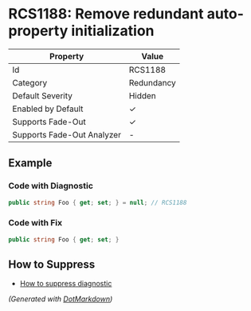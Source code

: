 # RCS1188: Remove redundant auto\-property initialization

| Property                    | Value      |
| --------------------------- | ---------- |
| Id                          | RCS1188    |
| Category                    | Redundancy |
| Default Severity            | Hidden     |
| Enabled by Default          | &#x2713;   |
| Supports Fade\-Out          | &#x2713;   |
| Supports Fade\-Out Analyzer | \-         |

## Example

### Code with Diagnostic

```csharp
public string Foo { get; set; } = null; // RCS1188
```

### Code with Fix

```csharp
public string Foo { get; set; }
```

## How to Suppress

* [How to suppress diagnostic](../HowToConfigureAnalyzers#how-to-suppress-a-diagnostic.md)

*\(Generated with [DotMarkdown](http://github.com/JosefPihrt/DotMarkdown)\)*